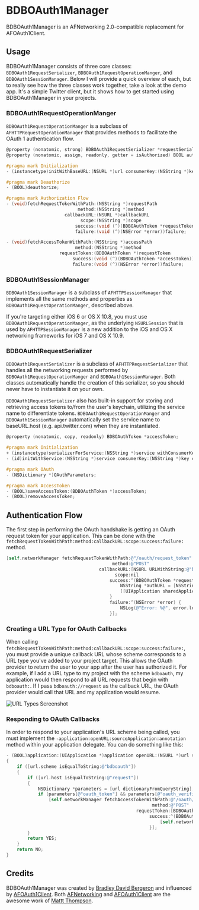 # BDBOAuth1Manager

BDBOAuth1Manager is an AFNetworking 2.0-compatible replacement for AFOAuth1Client.

## Usage

BDBOAuth1Manager consists of three core classes: `BDBOAuth1RequestSerializer`, `BDBOAuth1RequestOperationManger`, and `BDBOAuth1SessionManager`. Below I will provide a quick overview of each, but to really see how the three classes work together, take a look at the demo app. It's a simple Twitter client, but it shows how to get started using BDBOAuth1Manager in your projects.

### BDBOAuth1RequestOperationManger

`BDBOAuth1RequestOperationManger` is a subclass of `AFHTTPRequestOperationManager` that provides methods to facilitate the OAuth 1 authentication flow.

```objective-c
@property (nonatomic, strong) BDBOAuth1RequestSerializer *requestSerializer;
@property (nonatomic, assign, readonly, getter = isAuthorized) BOOL authorized;

#pragma mark Initialization
- (instancetype)initWithBaseURL:(NSURL *)url consumerKey:(NSString *)key consumerSecret:(NSString *)secret;

#pragma mark Deauthorize
- (BOOL)deauthorize;

#pragma mark Authorization Flow
- (void)fetchRequestTokenWithPath:(NSString *)requestPath
                           method:(NSString *)method
                      callbackURL:(NSURL *)callbackURL
                            scope:(NSString *)scope
                          success:(void (^)(BDBOAuthToken *requestToken))success
                          failure:(void (^)(NSError *error))failure;

- (void)fetchAccessTokenWithPath:(NSString *)accessPath
                          method:(NSString *)method
                    requestToken:(BDBOAuthToken *)requestToken
                         success:(void (^)(BDBOAuthToken *accessToken))success
                         failure:(void (^)(NSError *error))failure;
```

### BDBOAuth1SessionManager

`BDBOAuth1SessionManager` is a subclass of `AFHTTPSessionManager` that implements all the same methods and properties as `BDBOAuth1RequestOperationManger`, described above.

If you're targeting either iOS 6 or OS X 10.8, you must use `BDBOAuth1RequestOperationManger`, as the underlying `NSURLSession` that is used by `AFHTTPSessionManager` is a new addition to the iOS and OS X networking frameworks for iOS 7 and OS X 10.9.

### BDBOAuth1RequestSerializer

`BDBOAuth1RequestSerializer` is a subclass of `AFHTTPRequestSerializer` that handles all the networking requests performed by `BDBOAuth1RequestOperationManger` and `BDBOAuth1SessionManager`. Both classes automatically handle the creation of this serializer, so you should never have to instantiate it on your own.

`BDBOAuth1RequestSerializer` also has built-in support for storing and retrieving access tokens to/from the user's keychain, utilizing the service name to differentiate tokens. `BDBOAuth1RequestOperationManger` and `BDBOAuth1SessionManager` automatically set the service name to baseURL.host (e.g. api.twitter.com) when they are instantiated.

```objective-c
@property (nonatomic, copy, readonly) BDBOAuthToken *accessToken;

#pragma mark Initialization
+ (instancetype)serializerForService:(NSString *)service withConsumerKey:(NSString *)key consumerSecret:(NSString *)secret;
- (id)initWithService:(NSString *)service consumerKey:(NSString *)key consumerSecret:(NSString *)secret;

#pragma mark OAuth
- (NSDictionary *)OAuthParameters;

#pragma mark AccessToken
- (BOOL)saveAccessToken:(BDBOAuthToken *)accessToken;
- (BOOL)removeAccessToken;
```

## Authentication Flow

The first step in performing the OAuth handshake is getting an OAuth request token for your application. This can be done with the `fetchRequestTokenWithPath:method:callbackURL:scope:success:failure:` method.

```objective-c
[self.networkManager fetchRequestTokenWithPath:@"/oauth/request_token"
                                        method:@"POST"
                                   callbackURL:[NSURL URLWithString:@"bdboauth://request"]
                                         scope:nil
                                       success:^(BDBOAuthToken *requestToken) {
                                           NSString *authURL = [NSString stringWithFormat:@"https://api.twitter.com/oauth/authorize?oauth_token=%@", requestToken.token];
                                           [[UIApplication sharedApplication] openURL:[NSURL URLWithString:authURL]];
                                       }
                                       failure:^(NSError *error) {
                                           NSLog(@"Error: %@", error.localizedDescription);
                                       }];
``` 

### Creating a URL Type for OAuth Callbacks

When calling `fetchRequestTokenWithPath:method:callbackURL:scope:success:failure:`, you must provide a unique callback URL whose scheme corresponds to a URL type you've added to your project target. This allows the OAuth provider to return the user to your app after the user has authorized it. For example, if I add a URL type to my project with the scheme `bdboauth`, my application would then respond to all URL requests that begin with `bdboauth:`. If I pass `bdboauth://request` as the callback URL, the OAuth provider would call that URL and my application would resume.

![URL Types Screenshot](https://dl.dropboxusercontent.com/u/6225/GitHub/BDBOAuth1Manager/urltypes.png)

### Responding to OAuth Callbacks

In order to respond to your application's URL scheme being called, you must implement the `-application:openURL:sourceApplication:annotation` method within your application delegate. You can do something like this:

```objective-c
- (BOOL)application:(UIApplication *)application openURL:(NSURL *)url sourceApplication:(NSString *)sourceApplication annotation:(id)annotation
{
    if ([url.scheme isEqualToString:@"bdboauth"])
    {
        if ([url.host isEqualToString:@"request"])
        {
            NSDictionary *parameters = [url dictionaryFromQueryString];
            if (parameters[@"oauth_token"] && parameters[@"oauth_verifier"])
                [self.networkManager fetchAccessTokenWithPath:@"/oauth/access_token"
                                                       method:@"POST"
                                                 requestToken:[BDBOAuthToken tokenWithQueryString:url.query]
                                                      success:^(BDBOAuthToken *accessToken) {
                                                          [self.networkManager.requestSerializer saveAccessToken:accessToken];
                                                      }];
        }
        return YES;
    }
    return NO;
}
```

## Credits

BDBOAuth1Manager was created by [Bradley David Bergeron](http://www.bradbergeron.com) and influenced by [AFOAuth1Client](https://github.com/AFNetworking/AFOAuth1Client). Both [AFNetworking](https://github.com/AFNetworking/AFNetworking) and [AFOAuth1Client](https://github.com/AFNetworking/AFOAuth1Client) are the awesome work of [Mattt Thompson](https://github.com/mattt).

